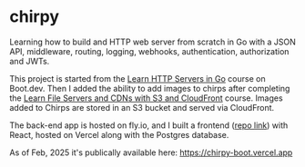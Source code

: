 # chirpy

Learning how to build and HTTP web server from scratch in Go with a JSON API, middleware, routing, logging, webhooks, authentication, authorization and JWTs.

This project is started from the [Learn HTTP Servers in Go](https://www.boot.dev/courses/learn-http-servers-golang) course on Boot.dev. Then I added the ability to add images to chirps after completing the [Learn File Servers and CDNs with S3 and CloudFront](https://www.boot.dev/courses/learn-file-servers-s3-cloudfront-golang) course. Images added to Chirps are stored in an S3 bucket and served via CloudFront.

The back-end app is hosted on fly.io, and I built a frontend ([repo link](https://github.com/Jamesllllllllll/chirpy-front-end)) with React, hosted on Vercel along with the Postgres database.

As of Feb, 2025 it's publically available here: https://chirpy-boot.vercel.app
